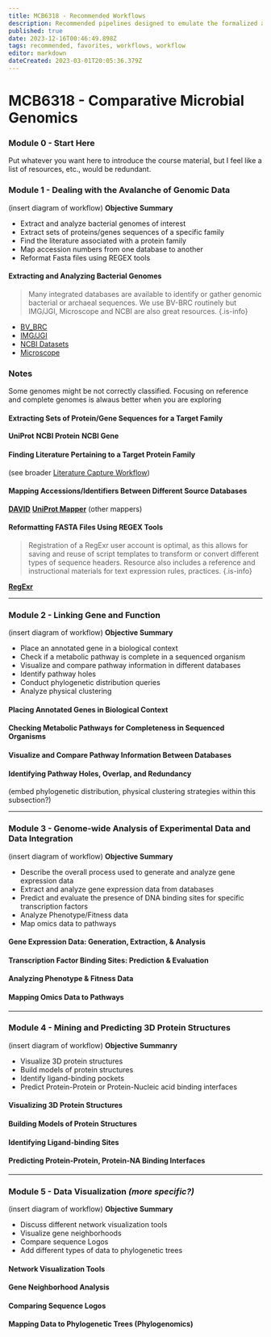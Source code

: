 ```yaml
---
title: MCB6318 - Recommended Workflows
description: Recommended pipelines designed to emulate the formalized advanced course, MCB6318.
published: true
date: 2023-12-16T00:46:49.898Z
tags: recommended, favorites, workflows, workflow
editor: markdown
dateCreated: 2023-03-01T20:05:36.379Z
---
```


# MCB6318 - Comparative Microbial Genomics
### Module 0 - Start Here
Put whatever you want here to introduce the course material, but I feel like a list of resources, etc., would be redundant.

### Module 1 - Dealing with the Avalanche of Genomic Data
(insert diagram of workflow)
**Objective Summary**
- Extract and analyze bacterial genomes of interest 
- Extract sets of proteins/genes sequences of a specific family
- Find the literature associated with a protein family
- Map accession numbers from one database to another
- Reformat Fasta files using REGEX  tools


#### Extracting and Analyzing Bacterial Genomes

> Many integrated databases are available to identify or gather genomic bacterial or archaeal sequences. We use BV-BRC routinely but IMG/JGI, Microscope and NCBI are also great resources.
{.is-info}

- [BV_BRC](/databases/bacterial_databases/patric)
- [IMG/JGI](/databases/prokaryote_databases/JGI-IMG)
- [NCBI Datasets]()
- [Microscope]()

### Notes 
Some genomes might be not correctly classified. Focusing on reference and complete genomes is alwaus better when you are exploring



#### Extracting Sets of Protein/Gene Sequences for a Target Family

**UniProt**
**NCBI Protein**
**NCBI Gene**

#### Finding Literature Pertaining to a Target Protein Family
(see broader [Literature Capture Workflow](link))

#### Mapping Accessions/Identifiers Between Different Source Databases

[**DAVID**](https://david.ncifcrf.gov/conversion.jsp)
[**UniProt Mapper**](https://www.uniprot.org/id-mapping)
(other mappers)

#### Reformatting FASTA Files Using REGEX Tools
> Registration of a RegExr user account is optimal, as this allows for saving and reuse of script templates to transform or convert different types of sequence headers. Resource also includes a reference and instructional materials for text expression rules, practices.
{.is-info}

[**RegExr**](https://regexr.com)


---

### Module 2 - Linking Gene and Function
(insert diagram of workflow)
**Objective Summary**
- Place an annotated gene in a biological context
- Check if a metabolic pathway is complete in a sequenced organism
- Visualize and compare pathway information in different databases
- Identify pathway holes
- Conduct phylogenetic distribution queries
- Analyze physical clustering

#### Placing Annotated Genes in Biological Context

#### Checking Metabolic Pathways for Completeness in Sequenced Organisms

#### Visualize and Compare Pathway Information Between Databases

#### Identifying Pathway Holes, Overlap, and Redundancy
(embed phylogenetic distribution, physical clustering strategies within this subsection?)

---
### Module 3 - Genome-wide Analysis of Experimental Data and Data Integration

(insert diagram of workflow)
**Objective Summary**
- Describe the overall process used to generate and analyze gene expression data
- Extract and analyze gene expression data from databases
- Predict and evaluate the presence of DNA binding sites for specific transcription factors
- Analyze Phenotype/Fitness data
- Map omics data to pathways

#### Gene Expression Data: Generation, Extraction, & Analysis

#### Transcription Factor Binding Sites: Prediction & Evaluation

#### Analyzing Phenotype & Fitness Data

#### Mapping Omics Data to Pathways

---
### Module 4 - Mining and Predicting 3D Protein Structures

(insert diagram of workflow)
**Objective Summanry**
- Visualize 3D protein structures
- Build models of protein structures
- Identify ligand-binding pockets
- Predict Protein-Protein or Protein-Nucleic acid binding interfaces

#### Visualizing 3D Protein Structures

#### Building Models of Protein Structures

#### Identifying Ligand-binding Sites

#### Predicting Protein-Protein, Protein-NA Binding Interfaces

---
### Module 5 - Data Visualization ***(more specific?)***

(insert diagram of workflow)
**Objective Summary**
- Discuss different network visualization tools
- Visualize gene neighborhoods
- Compare sequence Logos
- Add different types of data to phylogenetic trees

#### Network Visualization Tools

#### Gene Neighborhood Analysis

#### Comparing Sequence Logos

#### Mapping Data to Phylogenetic Trees (Phylogenomics)
